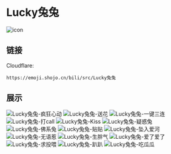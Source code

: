 # Lucky兔兔
![icon](https://emoji.shojo.cn/bili/src/Lucky兔兔/icon.png)
## 链接
Cloudflare:
```
https://emoji.shojo.cn/bili/src/Lucky兔兔
```
## 展示
![Lucky兔兔-疯狂心动](https://emoji.shojo.cn/bili/src/Lucky兔兔/Lucky兔兔-疯狂心动.png)
![Lucky兔兔-送花](https://emoji.shojo.cn/bili/src/Lucky兔兔/Lucky兔兔-送花.png)
![Lucky兔兔-一键三连](https://emoji.shojo.cn/bili/src/Lucky兔兔/Lucky兔兔-一键三连.png)
![Lucky兔兔-打call](https://emoji.shojo.cn/bili/src/Lucky兔兔/Lucky兔兔-打call.png)
![Lucky兔兔-Kiss](https://emoji.shojo.cn/bili/src/Lucky兔兔/Lucky兔兔-Kiss.png)
![Lucky兔兔-疑惑兔](https://emoji.shojo.cn/bili/src/Lucky兔兔/Lucky兔兔-疑惑兔.png)
![Lucky兔兔-佛系兔](https://emoji.shojo.cn/bili/src/Lucky兔兔/Lucky兔兔-佛系兔.png)
![Lucky兔兔-贴贴](https://emoji.shojo.cn/bili/src/Lucky兔兔/Lucky兔兔-贴贴.png)
![Lucky兔兔-坠入爱河](https://emoji.shojo.cn/bili/src/Lucky兔兔/Lucky兔兔-坠入爱河.png)
![Lucky兔兔-无语惹](https://emoji.shojo.cn/bili/src/Lucky兔兔/Lucky兔兔-无语惹.png)
![Lucky兔兔-生胖气](https://emoji.shojo.cn/bili/src/Lucky兔兔/Lucky兔兔-生胖气.png)
![Lucky兔兔-爱了爱了](https://emoji.shojo.cn/bili/src/Lucky兔兔/Lucky兔兔-爱了爱了.png)
![Lucky兔兔-求投喂](https://emoji.shojo.cn/bili/src/Lucky兔兔/Lucky兔兔-求投喂.png)
![Lucky兔兔-趴趴](https://emoji.shojo.cn/bili/src/Lucky兔兔/Lucky兔兔-趴趴.png)
![Lucky兔兔-吃瓜瓜](https://emoji.shojo.cn/bili/src/Lucky兔兔/Lucky兔兔-吃瓜瓜.png)

